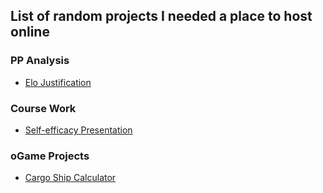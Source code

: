 ## List of random projects I needed a place to host online

### PP Analysis
* [Elo Justification](/PP_Analysis/elojust.html)

### Course Work
* [Self-efficacy Presentation](/SelfEfficacyPresentation.html)

### oGame Projects
* [Cargo Ship Calculator](/oGameCalculator/index.html)
